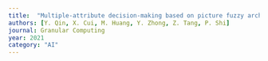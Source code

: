 ```yaml
---
title:  "Multiple-attribute decision-making based on picture fuzzy archimedean power Maclaurin symmetric mean operators"
authors: [Y. Qin, X. Cui, M. Huang, Y. Zhong, Z. Tang, P. Shi]
journal: Granular Computing
year: 2021 
category: "AI"
---
```


